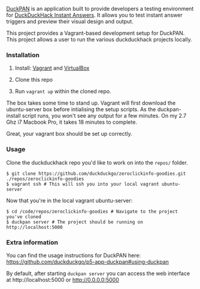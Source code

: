 [DuckPAN](https://github.com/duckduckgo/p5-app-duckpan) is an application built to provide developers a testing environment for [DuckDuckHack Instant Answers](http://duckduckhack.com). It allows you to test instant answer triggers and preview their visual design and output.

This project provides a Vagrant-based development setup for DuckPAN. This project allows a user to run the various duckduckhack projects locally.

### Installation

1. Install: [Vagrant](http://docs.vagrantup.com/v2/installation/index.html) and [VirtualBox](https://www.virtualbox.org/wiki/Downloads)

2. Clone this repo

3. Run `vagrant up` within the cloned repo.

The box takes some time to stand up. Vagrant will first download the ubuntu-server box before intialising the setup scripts. As the duckpan-install script runs, you won't see any output for a few minutes. On my 2.7 Ghz i7 Macbook Pro, it takes 18 minutes to complete.

Great, your vagrant box should be set up correctly.

### Usage
Clone the duckduckhack repo you'd like to work on into the `repos/` folder.
```
$ git clone https://github.com/duckduckgo/zeroclickinfo-goodies.git ./repos/zeroclickinfo-goodies
$ vagrant ssh # This will ssh you into your local vagrant ubuntu-server
```

Now that you're in the local vagrant ubuntu-server:
```
$ cd /code/repos/zeroclickinfo-goodies # Navigate to the project you've cloned
$ duckpan server # The project should be running on http://localhost:5000
```

### Extra information
You can find the usage instructions for DuckPAN here: https://github.com/duckduckgo/p5-app-duckpan#using-duckpan

By default, after starting `duckpan server` you can access the web interface at http://localhost:5000 or http://0.0.0.0:5000
